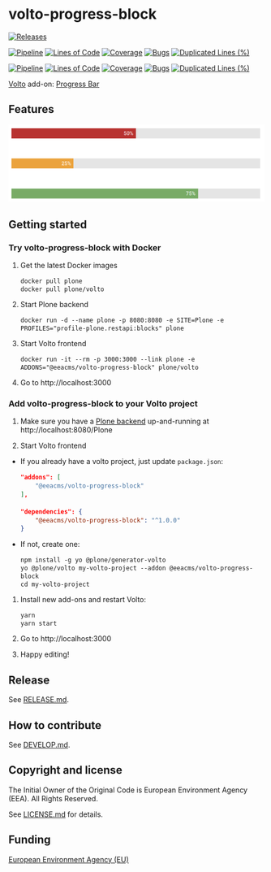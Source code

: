 # volto-progress-block

[![Releases](https://img.shields.io/github/v/release/eea/volto-progress-block)](https://github.com/eea/volto-progress-block/releases)

[![Pipeline](https://ci.eionet.europa.eu/buildStatus/icon?job=volto-addons%2Fvolto-progress-block%2Fmaster&subject=master)](https://ci.eionet.europa.eu/view/Github/job/volto-addons/job/volto-progress-block/job/master/display/redirect)
[![Lines of Code](https://sonarqube.eea.europa.eu/api/project_badges/measure?project=volto-progress-block-master&metric=ncloc)](https://sonarqube.eea.europa.eu/dashboard?id=volto-progress-block-master)
[![Coverage](https://sonarqube.eea.europa.eu/api/project_badges/measure?project=volto-progress-block-master&metric=coverage)](https://sonarqube.eea.europa.eu/dashboard?id=volto-progress-block-master)
[![Bugs](https://sonarqube.eea.europa.eu/api/project_badges/measure?project=volto-progress-block-master&metric=bugs)](https://sonarqube.eea.europa.eu/dashboard?id=volto-progress-block-master)
[![Duplicated Lines (%)](https://sonarqube.eea.europa.eu/api/project_badges/measure?project=volto-progress-block-master&metric=duplicated_lines_density)](https://sonarqube.eea.europa.eu/dashboard?id=volto-progress-block-master)

[![Pipeline](https://ci.eionet.europa.eu/buildStatus/icon?job=volto-addons%2Fvolto-progress-block%2Fdevelop&subject=develop)](https://ci.eionet.europa.eu/view/Github/job/volto-addons/job/volto-progress-block/job/develop/display/redirect)
[![Lines of Code](https://sonarqube.eea.europa.eu/api/project_badges/measure?project=volto-progress-block-develop&metric=ncloc)](https://sonarqube.eea.europa.eu/dashboard?id=volto-progress-block-develop)
[![Coverage](https://sonarqube.eea.europa.eu/api/project_badges/measure?project=volto-progress-block-develop&metric=coverage)](https://sonarqube.eea.europa.eu/dashboard?id=volto-progress-block-develop)
[![Bugs](https://sonarqube.eea.europa.eu/api/project_badges/measure?project=volto-progress-block-develop&metric=bugs)](https://sonarqube.eea.europa.eu/dashboard?id=volto-progress-block-develop)
[![Duplicated Lines (%)](https://sonarqube.eea.europa.eu/api/project_badges/measure?project=volto-progress-block-develop&metric=duplicated_lines_density)](https://sonarqube.eea.europa.eu/dashboard?id=volto-progress-block-develop)


[Volto](https://github.com/plone/volto) add-on: [Progress Bar](https://eea.github.io/volto-kitkat-frontend/?path=/story/components-progress--progress-with-value)

## Features

![Progress Block](https://github.com/eea/volto-progress-block/raw/develop/docs/progress-block.png)

## Getting started

### Try volto-progress-block with Docker

1. Get the latest Docker images

   ```
   docker pull plone
   docker pull plone/volto
   ```

1. Start Plone backend
   ```
   docker run -d --name plone -p 8080:8080 -e SITE=Plone -e PROFILES="profile-plone.restapi:blocks" plone
   ```

1. Start Volto frontend

   ```
   docker run -it --rm -p 3000:3000 --link plone -e ADDONS="@eeacms/volto-progress-block" plone/volto
   ```

1. Go to http://localhost:3000

### Add volto-progress-block to your Volto project

1. Make sure you have a [Plone backend](https://plone.org/download) up-and-running at http://localhost:8080/Plone

1. Start Volto frontend

* If you already have a volto project, just update `package.json`:

   ```JSON
   "addons": [
       "@eeacms/volto-progress-block"
   ],

   "dependencies": {
       "@eeacms/volto-progress-block": "^1.0.0"
   }
   ```

* If not, create one:

   ```
   npm install -g yo @plone/generator-volto
   yo @plone/volto my-volto-project --addon @eeacms/volto-progress-block
   cd my-volto-project
   ```

1. Install new add-ons and restart Volto:

   ```
   yarn
   yarn start
   ```

1. Go to http://localhost:3000

1. Happy editing!

## Release

See [RELEASE.md](https://github.com/eea/volto-progress-block/blob/master/RELEASE.md).

## How to contribute

See [DEVELOP.md](https://github.com/eea/volto-progress-block/blob/master/DEVELOP.md).

## Copyright and license

The Initial Owner of the Original Code is European Environment Agency (EEA).
All Rights Reserved.

See [LICENSE.md](https://github.com/eea/volto-progress-block/blob/master/LICENSE.md) for details.

## Funding

[European Environment Agency (EU)](http://eea.europa.eu)

